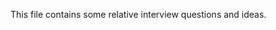 This file contains some relative interview questions and ideas.
 
       
    
  
         
 
              
          
                       
                   
 
 
       
 
 
